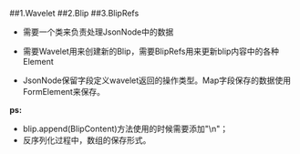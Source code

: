 ##1.Wavelet
##2.Blip
##3.BlipRefs
- 需要一个类来负责处理JsonNode中的数据

- 需要Wavelet用来创建新的Blip，需要BlipRefs用来更新blip内容中的各种Element

- JsonNode保留字段定义wavelet返回的操作类型。Map字段保存的数据使用FormElement来保存。

**ps:**	
- blip.append(BlipContent)方法使用的时候需要添加"\n"；
- 反序列化过程中，数组的保存形式。



